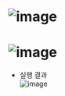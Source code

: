 ![image](https://github.com/JEONGSEJIN/DataStructure/assets/41496585/4f3d42fa-3f96-4c73-9777-1bd4e6ad307e)
=====
![image](https://github.com/JEONGSEJIN/DataStructure/assets/41496585/85eb8797-6a27-4dd1-8415-84933ad80bba)
=====
- 실행 결과  
![image](https://github.com/JEONGSEJIN/DataStructure/assets/41496585/d5a4e9c5-df87-4bce-923b-3b98f356205d)
